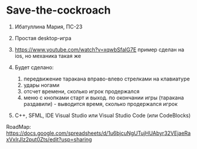 # Save-the-cockroach

1. Ибатуллина Мария, ПС-23

2. Простая desktop-игра

3. https://www.youtube.com/watch?v=xqwbSfaIG7E 
   пример сделан на ios, но механика такая же
   
4. Будет сделано: 
   1) передвижение таракана вправо-влево стрелками на клавиатуре
   2) удары ногами
   3) отсчет времени, сколько игрок продержался
   4) меню с кнопками старт и выход. по окончании игры (таракана раздавили) - выводится время, сколько продержался игрок
   
5. C++, SFML, IDE Visual Studio или Visual Studio Code (или CodeBlocks)

RoadMap: https://docs.google.com/spreadsheets/d/1u6bjcuNgUTujHUAbyr32VEjaeRaxVxIrJIz2put0Zts/edit?usp=sharing